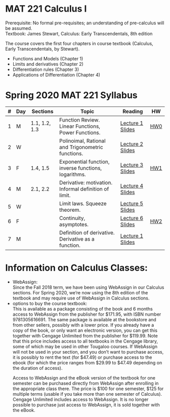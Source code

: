 # MAT 221 Calculus I

Prerequisite: No formal pre-requisites; an understanding of pre-calculus will be assumed. <br>
Textbook: James Stewart, Calculus: Early Transcendentals, 8th edition


The course covers the first four chapters in course textbook (Calculus, Early Transcendentals, by Stewart).  
<ul>
<li> Functions and Models (Chapter 1)  </li>
<li> Limits and derivatives (Chapter 2) </li>
<li> Differentiation rules (Chapter 3) </li>
<li> Applications of Differentiation (Chapter 4) </li>
</ul> 

# Spring 2020 MAT 221 Syllabus <br>


|#|Day| Sections |  Topic | Reading| HW |
|-|-|------|------|-----|--|
 |1| M |1.1, 1.2, 1.3| Function Review. Linear Functions, Power Functions.   | [Lecture 1 Slides](Jupyter_Notes/Lecture01_Function_Review.ipynb) | [HW0]() |
 |2| W |             | Polinoimal, Rational and Trigonometric functions.     | [Lecture 2 Slides]() |         |
 |3| F |1.4, 1.5     | Exponential function, inverse functions, logarithms. | [Lecture 3 Slides]() | [HW1]() |
 |4| M |2.1, 2.2     | Derivative: motivation. Informal definition of limit.| [Lecture 4 Slides]() |  |
 |5| W |             | Limit laws. Squeeze theorem.             | [Lecture 5 Slides]() |  |
 |6| F |             | Continuity, asymptotes.             | [Lecture 6 Slides]() | [HW2]() |
 |7| M |             | Definition of derivative. Derivative as a function.            | [Lecture 1 Slides]() |  |
 
 

# Information on Calculus Classes: 
<ul>
<li> WebAssign: <br> Since the Fall 2018 term, we have been using WebAssign in our Calculus sections.  For Spring 2020, we’re now using the 8th edition of the textbook and may require use of WebAssign in Calculus sections.  </li>
<li> options to buy the course textbook: <br> This is available as a package consisting of the book and 6 months access to WebAssign from the publisher for $171.95, with ISBN number 9781305616691. The same package is available at the bookstore and from other sellers, possibly with a lower price. If you already have a copy of the book, or only want an electronic version, you can get this together with Cengage Unlimited from the publisher for $119.99. Note that this price includes access to all textbooks in the Cengage library, some of which may be used in other Tougaloo courses. If WebAssign will not be used in your section, and you don’t want to purchase access, it is possibly to rent the text (for $47.49) or purchase access to the ebook (for which the price ranges from $29.99 to $47.49 depending on the duration of access).

Access to WebAssign and the eBook version of the textbook for one semester can be purchased directly from WebAssign after enrolling in the appropriate class there. The price is $100 for one semester, $125 for multiple terms (usable if you take more than one semester of Calculus). Cengage Unlimited includes access to WebAssign. It is no longer possible to purchase just access to WebAssign, it is sold together with the eBook. </li>
</ul> 
